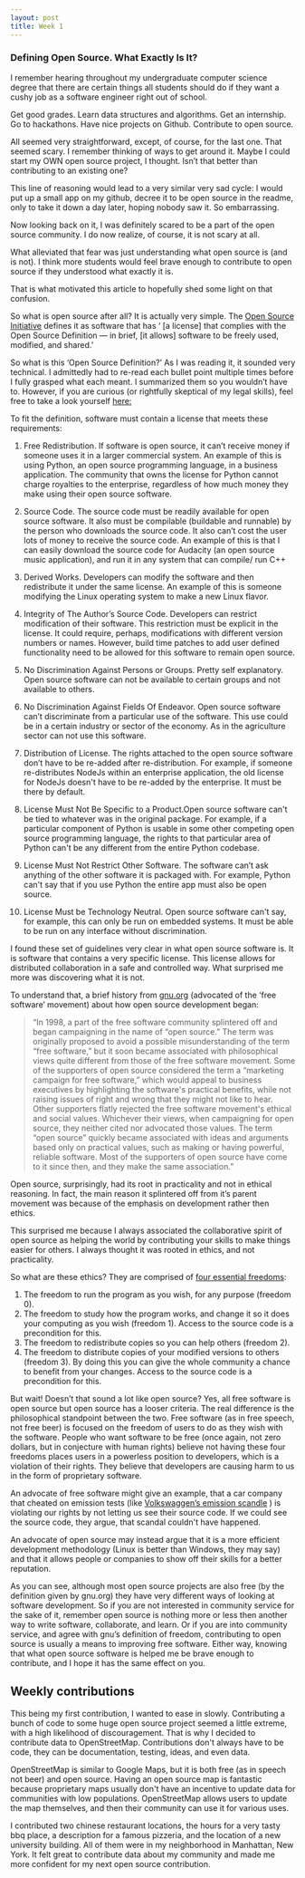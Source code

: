 ```yaml
---
layout: post
title: Week 1
---
```


### Defining Open Source. What Exactly Is It?

I remember hearing throughout my undergraduate computer science degree that there are certain things all students should do if they want a cushy job as a software engineer right out of school. 

Get good grades. Learn data structures and algorithms. Get an internship. Go to hackathons. Have nice projects on Github. Contribute to open source.

All seemed very straightforward, except, of course, for the last one. That seemed scary. I remember thinking of ways to get around it. Maybe I could start my OWN open source project, I thought. Isn’t that better than contributing to an existing one? 

This line of reasoning would lead to a very similar very sad cycle: I would put up a small app on my github, decree it to be open source in the readme, only to take it down a day later, hoping nobody saw it. So embarrassing. 

Now looking back on it, I was definitely scared to be a part of the open source community. I do now realize, of course, it is not scary at all. 

What alleviated that fear was just understanding what open source is (and is not). I think more students would feel brave enough to contribute to open source if they understood what exactly it is. 

That is what motivated this article to hopefully shed some light on that confusion.

So what is open source after all? It is actually very simple. The [Open Source Initiative](https://opensource.org/licenses ) defines it as software that has ‘ [a license] that complies with the Open Source Definition — in brief, [it allows] software to be freely used, modified, and shared.’ 

So what is this ‘Open Source Definition?’ As I was reading it, it sounded very technical. I admittedly had to re-read each bullet point multiple times before I fully grasped what each meant. I summarized them so you wouldn’t have to. However, if you are curious (or rightfully skeptical of my legal skills), feel free to take a look yourself [here:](https://opensource.org/osd)

To fit the definition, software must contain a license that meets these requirements:

1. Free Redistribution. If software is open source, it can’t receive money if someone uses it in a larger commercial system. An example of this is using Python, an open source programming language, in a business application. The community that owns the license for Python cannot charge royalties to the enterprise, regardless of how much money they make using their open source software.

2. Source Code. The source code must be readily available for open source software. It also must be compilable (buildable and runnable) by the person who downloads the source code. It also can’t cost the user lots of money to receive the source code. An example of this is that I can easily download the source code for Audacity (an open source music application), and run it in any system that can compile/ run C++

3. Derived Works. Developers can modify the software and then redistribute it under the same license. An example of this is someone modifying the Linux operating system to make a new Linux flavor. 

4. Integrity of The Author’s Source Code. Developers can restrict modification of their software. This restriction must be explicit in the license. It could require, perhaps, modifications with different version numbers or names. However, build time patches to add user defined functionality need to be allowed for this software to remain open source. 

5. No Discrimination Against Persons or Groups. Pretty self explanatory. Open source software can not be available to certain groups and not available to others.

6. No Discrimination Against Fields Of Endeavor. Open source software can’t discriminate from a particular use of the software. This use could be in a certain industry or sector of the economy. As in the agriculture sector can not use this software.

7. Distribution of License. The rights attached to the open source software don’t have to be re-added after re-distribution. For example, if someone re-distributes NodeJs within an enterprise application, the old license for NodeJs doesn't have to be re-added by the enterprise. It must be there by default.

8. License Must Not Be Specific to a Product.Open source software can't be tied to whatever was in the original package. For example, if a particular component of Python is usable in some other competing open source programming language, the rights to that particular area of Python can't be any different from the entire Python codebase. 

9. License Must Not Restrict Other Software. The software can’t ask anything of the other software it is packaged with. For example, Python can't say that if you use Python the entire app must also be open source.

10. License Must be Technology Neutral. Open source software can't say, for example, this can only be run on embedded systems. It must be able to be run on any interface without discrimination.

I found these set of guidelines very clear in what open source software is. It is software that contains a very specific license. This license allows for distributed collaboration in a safe and controlled way. 
What surprised me more was discovering what it is not. 

To understand that, a brief history from [gnu.org](https://www.gnu.org/philosophy/open-source-misses-the-point.html) (advocated of the ‘free software’ movement) about how open source development began:

>“In 1998, a part of the free software community splintered off and began campaigning in the name of “open source.” The term was originally proposed to avoid a possible misunderstanding of the term “free software,” but it soon became associated with philosophical views quite different from those of the free software movement.
Some of the supporters of open source considered the term a “marketing campaign for free software,” which would appeal to business executives by highlighting the software's practical benefits, while not raising issues of right and wrong that they might not like to hear. Other supporters flatly rejected the free software movement's ethical and social values. Whichever their views, when campaigning for open source, they neither cited nor advocated those values. The term “open source” quickly became associated with ideas and arguments based only on practical values, such as making or having powerful, reliable software. Most of the supporters of open source have come to it since then, and they make the same association.”

Open source, surprisingly, had its root in practicality and not in ethical reasoning. In fact, the main reason it splintered off from it’s parent movement was because of the emphasis on development rather then ethics.

This surprised me because I always associated the collaborative spirit of open source as helping the world by contributing your skills to make things easier for others. I always thought it was rooted in ethics, and not practicality. 
 
So what are these ethics? They are comprised of [four essential freedoms](https://www.gnu.org/philosophy/free-sw.html):
1. The freedom to run the program as you wish, for any purpose (freedom 0).
2. The freedom to study how the program works, and change it so it does your computing as you wish (freedom 1). Access to the source code is a precondition for this.
3. The freedom to redistribute copies so you can help others (freedom 2).
4. The freedom to distribute copies of your modified versions to others (freedom 3). By doing this you can give the whole community a chance to benefit from your changes. Access to the source code is a precondition for this.


But wait! Doesn’t that sound a lot like open source? Yes, all free software is open source but open source has a looser criteria. The real difference is the philosophical standpoint between the two. 
Free software (as in free speech, not free beer) is focused on the freedom of users to do as they wish with the software. People who want software to be free (once again, not zero dollars, but in conjecture with human rights) believe not having these four freedoms places users in a powerless position to developers, which is a violation of their rights. They believe that developers are causing harm to us in the form of proprietary software. 

An advocate of free software might give an example, that a car company that cheated on emission tests (like [Volkswaggen’s emission scandle](https://en.wikipedia.org/wiki/Volkswagen_emissions_scandal) ) is violating our rights by not letting us see their source code. If we could see the source code, they argue, that scandal couldn't have happened.

An advocate of open source may instead argue that it is a more efficient development methodology (Linux is better than Windows, they may say) and that it allows people or companies to show off their skills for a better reputation.

As you can see, although most open source projects are also free (by the definition given by gnu.org) they have very different ways of looking at software development. So if you are not interested in community service for the sake of it, remember open source is nothing more or less then another way to write software, collaborate, and learn. Or if you are into community service, and agree with gnu’s definition of freedom, contributing to open source is usually a means to improving free software. Either way, knowing that what open source software is helped me be brave enough to contribute, and I hope it has the same effect on you.

## Weekly contributions

This being my first contribution, I wanted to ease in slowly. Contributing a bunch of code to some huge open source project seemed a little extreme, with a high likelihood of discouragement. That is why I decided to contribute data to OpenStreetMap. Contributions don't always have to be code, they can be documentation, testing, ideas, and even data. 

OpenStreetMap is similar to Google Maps, but it is both free (as in speech not beer) and open source. Having an open source map is fantastic because proprietary maps usually don't have an incentive to update data for communities with low populations. OpenStreetMap allows users to update the map themselves, and then their community can use it for various uses.

I contributed two chinese restaurant locations, the hours for a very tasty bbq place, a description for a famous pizzeria, and the location of a new university building. All of them were in my neighborhood in Manhattan, New York. It felt great to contribute data about my community and made me more confident for my next open source contribution.




